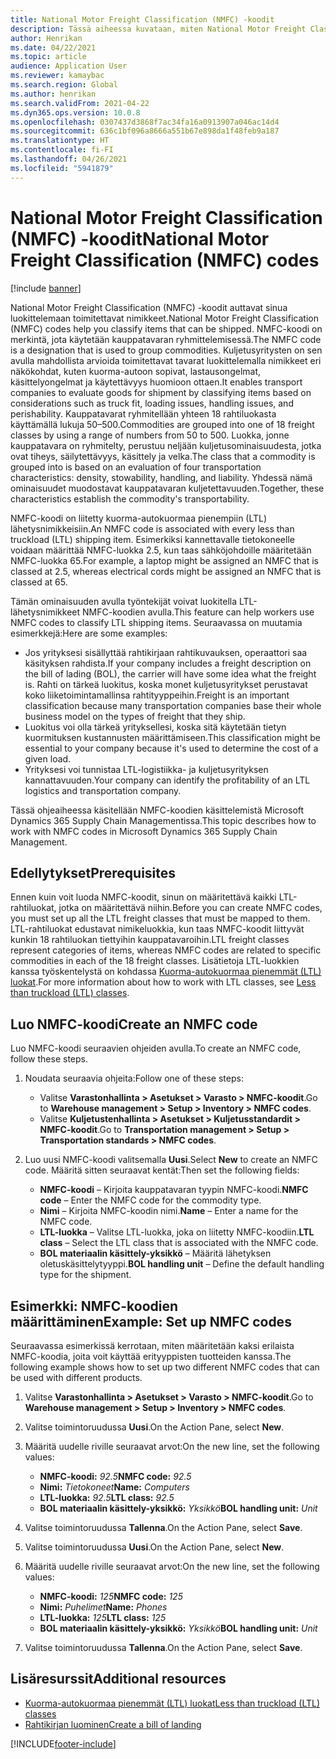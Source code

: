 ```yaml
---
title: National Motor Freight Classification (NMFC) -koodit
description: Tässä aiheessa kuvataan, miten National Motor Freight Classification (NMFC) -koodeja käsitellään Microsoft Dynamics 365 Supply Chain Managementissa
author: Henrikan
ms.date: 04/22/2021
ms.topic: article
audience: Application User
ms.reviewer: kamaybac
ms.search.region: Global
ms.author: henrikan
ms.search.validFrom: 2021-04-22
ms.dyn365.ops.version: 10.0.8
ms.openlocfilehash: 0307437d3868f7ac34fa16a0913907a046ac14d4
ms.sourcegitcommit: 636c1bf096a8666a551b67e898da1f48feb9a187
ms.translationtype: HT
ms.contentlocale: fi-FI
ms.lasthandoff: 04/26/2021
ms.locfileid: "5941879"
---
```

# <a name="national-motor-freight-classification-nmfc-codes"></a><span data-ttu-id="478a4-103">National Motor Freight Classification (NMFC) -koodit</span><span class="sxs-lookup"><span data-stu-id="478a4-103">National Motor Freight Classification (NMFC) codes</span></span>

[!include [banner](../includes/banner.md)]

<span data-ttu-id="478a4-104">National Motor Freight Classification (NMFC) -koodit auttavat sinua luokittelemaan toimitettavat nimikkeet.</span><span class="sxs-lookup"><span data-stu-id="478a4-104">National Motor Freight Classification (NMFC) codes help you classify items that can be shipped.</span></span> <span data-ttu-id="478a4-105">NMFC-koodi on merkintä, jota käytetään kauppatavaran ryhmittelemisessä.</span><span class="sxs-lookup"><span data-stu-id="478a4-105">The NMFC code is a designation that is used to group commodities.</span></span> <span data-ttu-id="478a4-106">Kuljetusyritysten on sen avulla mahdollista arvioida toimitettavat tavarat luokittelemalla nimikkeet eri näkökohdat, kuten kuorma-autoon sopivat, lastausongelmat, käsittelyongelmat ja käytettävyys huomioon ottaen.</span><span class="sxs-lookup"><span data-stu-id="478a4-106">It enables transport companies to evaluate goods for shipment by classifying items based on considerations such as truck fit, loading issues, handling issues, and perishability.</span></span> <span data-ttu-id="478a4-107">Kauppatavarat ryhmitellään yhteen 18 rahtiluokasta käyttämällä lukuja 50–500.</span><span class="sxs-lookup"><span data-stu-id="478a4-107">Commodities are grouped into one of 18 freight classes by using a range of numbers from 50 to 500.</span></span> <span data-ttu-id="478a4-108">Luokka, jonne kauppatavara on ryhmitelty, perustuu neljään kuljetusominaisuudesta, jotka ovat tiheys, säilytettävyys, käsittely ja velka.</span><span class="sxs-lookup"><span data-stu-id="478a4-108">The class that a commodity is grouped into is based on an evaluation of four transportation characteristics: density, stowability, handling, and liability.</span></span> <span data-ttu-id="478a4-109">Yhdessä nämä ominaisuudet muodostavat kauppatavaran kuljetettavuuden.</span><span class="sxs-lookup"><span data-stu-id="478a4-109">Together, these characteristics establish the commodity's transportability.</span></span>

<span data-ttu-id="478a4-110">NMFC-koodi on liitetty kuorma-autokuormaa pienempiin (LTL) lähetysnimikkeisiin.</span><span class="sxs-lookup"><span data-stu-id="478a4-110">An NMFC code is associated with every less than truckload (LTL) shipping item.</span></span> <span data-ttu-id="478a4-111">Esimerkiksi kannettavalle tietokoneelle voidaan määrittää NMFC-luokka 2.5, kun taas sähköjohdoille määritetään NMFC-luokka 65.</span><span class="sxs-lookup"><span data-stu-id="478a4-111">For example, a laptop might be assigned an NMFC that is classed at 2.5, whereas electrical cords might be assigned an NMFC that is classed at 65.</span></span>

<span data-ttu-id="478a4-112">Tämän ominaisuuden avulla työntekijät voivat luokitella LTL-lähetysnimikkeet NMFC-koodien avulla.</span><span class="sxs-lookup"><span data-stu-id="478a4-112">This feature can help workers use NMFC codes to classify LTL shipping items.</span></span> <span data-ttu-id="478a4-113">Seuraavassa on muutamia esimerkkejä:</span><span class="sxs-lookup"><span data-stu-id="478a4-113">Here are some examples:</span></span>

- <span data-ttu-id="478a4-114">Jos yrityksesi sisällyttää rahtikirjaan rahtikuvauksen, operaattori saa käsityksen rahdista.</span><span class="sxs-lookup"><span data-stu-id="478a4-114">If your company includes a freight description on the bill of lading (BOL), the carrier will have some idea what the freight is.</span></span> <span data-ttu-id="478a4-115">Rahti on tärkeä luokitus, koska monet kuljetusyritykset perustavat koko liiketoimintamallinsa rahtityyppeihin.</span><span class="sxs-lookup"><span data-stu-id="478a4-115">Freight is an important classification because many transportation companies base their whole business model on the types of freight that they ship.</span></span>
- <span data-ttu-id="478a4-116">Luokitus voi olla tärkeä yrityksellesi, koska sitä käytetään tietyn kuormituksen kustannusten määrittämiseen.</span><span class="sxs-lookup"><span data-stu-id="478a4-116">This classification might be essential to your company because it's used to determine the cost of a given load.</span></span>
- <span data-ttu-id="478a4-117">Yrityksesi voi tunnistaa LTL-logistiikka- ja kuljetusyrityksen kannattavuuden.</span><span class="sxs-lookup"><span data-stu-id="478a4-117">Your company can identify the profitability of an LTL logistics and transportation company.</span></span>

<span data-ttu-id="478a4-118">Tässä ohjeaiheessa käsitellään NMFC-koodien käsittelemistä Microsoft Dynamics 365 Supply Chain Managementissa.</span><span class="sxs-lookup"><span data-stu-id="478a4-118">This topic describes how to work with NMFC codes in Microsoft Dynamics 365 Supply Chain Management.</span></span>

## <a name="prerequisites"></a><span data-ttu-id="478a4-119">Edellytykset</span><span class="sxs-lookup"><span data-stu-id="478a4-119">Prerequisites</span></span>

<span data-ttu-id="478a4-120">Ennen kuin voit luoda NMFC-koodit, sinun on määritettävä kaikki LTL-rahtiluokat, jotka on määritettävä niihin.</span><span class="sxs-lookup"><span data-stu-id="478a4-120">Before you can create NMFC codes, you must set up all the LTL freight classes that must be mapped to them.</span></span> <span data-ttu-id="478a4-121">LTL-rahtiluokat edustavat nimikeluokkia, kun taas NMFC-koodit liittyvät kunkin 18 rahtiluokan tiettyihin kauppatavaroihin.</span><span class="sxs-lookup"><span data-stu-id="478a4-121">LTL freight classes represent categories of items, whereas NMFC codes are related to specific commodities in each of the 18 freight classes.</span></span> <span data-ttu-id="478a4-122">Lisätietoja LTL-luokkien kanssa työskentelystä on kohdassa [Kuorma-autokuormaa pienemmät (LTL) luokat](ltl-class.md).</span><span class="sxs-lookup"><span data-stu-id="478a4-122">For more information about how to work with LTL classes, see [Less than truckload (LTL) classes](ltl-class.md).</span></span>

## <a name="create-an-nmfc-code"></a><span data-ttu-id="478a4-123">Luo NMFC-koodi</span><span class="sxs-lookup"><span data-stu-id="478a4-123">Create an NMFC code</span></span>

<span data-ttu-id="478a4-124">Luo NMFC-koodi seuraavien ohjeiden avulla.</span><span class="sxs-lookup"><span data-stu-id="478a4-124">To create an NMFC code, follow these steps.</span></span>

1. <span data-ttu-id="478a4-125">Noudata seuraavia ohjeita:</span><span class="sxs-lookup"><span data-stu-id="478a4-125">Follow one of these steps:</span></span>

    - <span data-ttu-id="478a4-126">Valitse **Varastonhallinta \> Asetukset \> Varasto \> NMFC-koodit**.</span><span class="sxs-lookup"><span data-stu-id="478a4-126">Go to **Warehouse management \> Setup \> Inventory \> NMFC codes**.</span></span>
    - <span data-ttu-id="478a4-127">Valitse **Kuljetustenhallinta \> Asetukset \> Kuljetusstandardit \> NMFC-koodit**.</span><span class="sxs-lookup"><span data-stu-id="478a4-127">Go to **Transportation management \> Setup \> Transportation standards \> NMFC codes**.</span></span>

1. <span data-ttu-id="478a4-128">Luo uusi NMFC-koodi valitsemalla **Uusi**.</span><span class="sxs-lookup"><span data-stu-id="478a4-128">Select **New** to create an NMFC code.</span></span> <span data-ttu-id="478a4-129">Määritä sitten seuraavat kentät:</span><span class="sxs-lookup"><span data-stu-id="478a4-129">Then set the following fields:</span></span>

    - <span data-ttu-id="478a4-130">**NMFC-koodi** – Kirjoita kauppatavaran tyypin NMFC-koodi.</span><span class="sxs-lookup"><span data-stu-id="478a4-130">**NMFC code** – Enter the NMFC code for the commodity type.</span></span>
    - <span data-ttu-id="478a4-131">**Nimi** – Kirjoita NMFC-koodin nimi.</span><span class="sxs-lookup"><span data-stu-id="478a4-131">**Name** – Enter a name for the NMFC code.</span></span>
    - <span data-ttu-id="478a4-132">**LTL-luokka** – Valitse LTL-luokka, joka on liitetty NMFC-koodiin.</span><span class="sxs-lookup"><span data-stu-id="478a4-132">**LTL class** – Select the LTL class that is associated with the NMFC code.</span></span>
    - <span data-ttu-id="478a4-133">**BOL materiaalin käsittely-yksikkö** – Määritä lähetyksen oletuskäsittelytyyppi.</span><span class="sxs-lookup"><span data-stu-id="478a4-133">**BOL handling unit** – Define the default handling type for the shipment.</span></span>

## <a name="example-set-up-nmfc-codes"></a><span data-ttu-id="478a4-134">Esimerkki: NMFC-koodien määrittäminen</span><span class="sxs-lookup"><span data-stu-id="478a4-134">Example: Set up NMFC codes</span></span>

<span data-ttu-id="478a4-135">Seuraavassa esimerkissä kerrotaan, miten määritetään kaksi erilaista NMFC-koodia, joita voit käyttää erityyppisten tuotteiden kanssa.</span><span class="sxs-lookup"><span data-stu-id="478a4-135">The following example shows how to set up two different NMFC codes that can be used with different products.</span></span>

1. <span data-ttu-id="478a4-136">Valitse **Varastonhallinta \> Asetukset \> Varasto \> NMFC-koodit**.</span><span class="sxs-lookup"><span data-stu-id="478a4-136">Go to **Warehouse management \> Setup \> Inventory \> NMFC codes**.</span></span>
1. <span data-ttu-id="478a4-137">Valitse toimintoruudussa **Uusi**.</span><span class="sxs-lookup"><span data-stu-id="478a4-137">On the Action Pane, select **New**.</span></span>
1. <span data-ttu-id="478a4-138">Määritä uudelle riville seuraavat arvot:</span><span class="sxs-lookup"><span data-stu-id="478a4-138">On the new line, set the following values:</span></span>

    - <span data-ttu-id="478a4-139">**NMFC-koodi:** *92.5*</span><span class="sxs-lookup"><span data-stu-id="478a4-139">**NMFC code:** *92.5*</span></span>
    - <span data-ttu-id="478a4-140">**Nimi:** *Tietokoneet*</span><span class="sxs-lookup"><span data-stu-id="478a4-140">**Name:** *Computers*</span></span>
    - <span data-ttu-id="478a4-141">**LTL-luokka:** *92.5*</span><span class="sxs-lookup"><span data-stu-id="478a4-141">**LTL class:** *92.5*</span></span>
    - <span data-ttu-id="478a4-142">**BOL materiaalin käsittely-yksikkö:** *Yksikkö*</span><span class="sxs-lookup"><span data-stu-id="478a4-142">**BOL handling unit:** *Unit*</span></span>

1. <span data-ttu-id="478a4-143">Valitse toimintoruudussa **Tallenna**.</span><span class="sxs-lookup"><span data-stu-id="478a4-143">On the Action Pane, select **Save**.</span></span>
1. <span data-ttu-id="478a4-144">Valitse toimintoruudussa **Uusi**.</span><span class="sxs-lookup"><span data-stu-id="478a4-144">On the Action Pane, select **New**.</span></span>
1. <span data-ttu-id="478a4-145">Määritä uudelle riville seuraavat arvot:</span><span class="sxs-lookup"><span data-stu-id="478a4-145">On the new line, set the following values:</span></span>

    - <span data-ttu-id="478a4-146">**NMFC-koodi:** *125*</span><span class="sxs-lookup"><span data-stu-id="478a4-146">**NMFC code:** *125*</span></span>
    - <span data-ttu-id="478a4-147">**Nimi:** *Puhelimet*</span><span class="sxs-lookup"><span data-stu-id="478a4-147">**Name:** *Phones*</span></span>
    - <span data-ttu-id="478a4-148">**LTL-luokka:** *125*</span><span class="sxs-lookup"><span data-stu-id="478a4-148">**LTL class:** *125*</span></span>
    - <span data-ttu-id="478a4-149">**BOL materiaalin käsittely-yksikkö:** *Yksikkö*</span><span class="sxs-lookup"><span data-stu-id="478a4-149">**BOL handling unit:** *Unit*</span></span>

1. <span data-ttu-id="478a4-150">Valitse toimintoruudussa **Tallenna**.</span><span class="sxs-lookup"><span data-stu-id="478a4-150">On the Action Pane, select **Save**.</span></span>

## <a name="additional-resources"></a><span data-ttu-id="478a4-151">Lisäresurssit</span><span class="sxs-lookup"><span data-stu-id="478a4-151">Additional resources</span></span>

- [<span data-ttu-id="478a4-152">Kuorma-autokuormaa pienemmät (LTL) luokat</span><span class="sxs-lookup"><span data-stu-id="478a4-152">Less than truckload (LTL) classes</span></span>](ltl-class.md)
- [<span data-ttu-id="478a4-153">Rahtikirjan luominen</span><span class="sxs-lookup"><span data-stu-id="478a4-153">Create a bill of landing</span></span>](create-bill-of-lading.md)

[!INCLUDE[footer-include](../../includes/footer-banner.md)]
